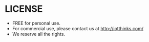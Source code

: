 # LICENSE
* FREE for personal use.
* For commercial use, please contact us at http://iotthinks.com/
* We reserve all the rights.
